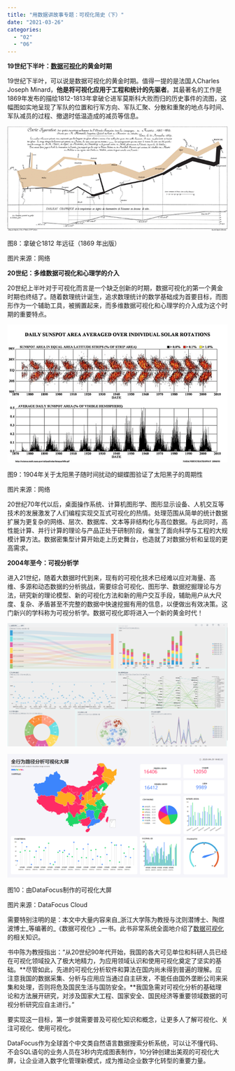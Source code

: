 ```yaml
---
title: "用数据讲故事专题：可视化简史（下）"
date: "2021-03-26"
categories: 
  - "02"
  - "06"
---
```


**19世纪下半叶：[数据可视化](https://www.datafocus.ai/view "“数据可视化”")的黄金时期**

19世纪下半叶，可以说是数据可视化的黄金时期。值得一提的是法国人Charles Joseph Minard，**他是将可视化应用于工程和统计的先驱者**。其最著名的工作是1869年发布的描绘1812-1813年拿破仑进军莫斯科大败而归的历史事件的流图，这幅图如实地呈现了军队的位置和行军方向、军队汇聚、分散和重聚的地点与时间、军队减员的过程、撤退时低温造成的减员等信息。

![数据可视化](images/http-p2-itc-cn-q_70-images03-20201203-b32d6692cb.png)

图8：拿破仑1812 年远征（1869 年出版）

图片来源：网络

**20世纪：多维数据可视化和心理学的介入**

20世纪上半叶对于可视化而言是一个缺乏创新的时期，数据可视化的第一个黄金时期也终结了。随着数理统计诞生，追求数理统计的数学基础成为首要目标，而图形作为一个辅助工具，被搁置起来，而多维数据可视化和心理学的介入成为这个时期的重要特点。

![数据可视化](images/http-p5-itc-cn-q_70-images03-20201203-9219ef3036.png)

图9：1904年关于太阳黑子随时间扰动的蝴蝶图验证了太阳黑子的周期性

图片来源：网络

20世纪70年代以后，桌面操作系统、计算机图形学、图形显示设备、人机交互等技术的发展激发了人们编程实现交互式可视化的热情。处理范围从简单的统计数据扩展为更复杂的网络、层次、数据库、文本等非结构化与高位数据。与此同时，高性能计算、并行计算的理论与产品正处于研制阶段，催生了面向科学与工程的大规模计算方法。数据密集型计算开始走上历史舞台，也造就了对数据分析和呈现的更高需求。

**2004年至今：可视分析学**

进入21世纪，随着大数据时代到来，现有的可视化技术已经难以应对海量、高维、多源和动态数据的分析挑战，需要综合可视化、图形学、数据挖掘理论与方法，研究新的理论模型、新的可视化方法和新的用户交互手段，辅助用户从大尺度、复杂、矛盾甚至不完整的数据中快速挖掘有用的信息，以便做出有效决策。这门新兴的学科称为可视分析学。数据可视化即将进入一个新的黄金时代！

![数据可视化](images/clipboard-png-3.png)

![数据可视化](images/c-users-xiali-appdata-local-ynote-data-weixinobu7.png)

图10：由DataFocus制作的可视化大屏

图片来源：DataFocus Cloud

需要特别注明的是：本文中大量内容来自_浙江大学陈为教授与沈则潜博士、陶煜波博士_等编著的_《数据可视化》_一书。此书非常系统全面地介绍了[数据可视化](https://www.datafocus.ai/view "“数据可视化”")的相关知识。

书中陈为教授指出：“从20世纪90年代开始，我国的各大可见单位和科研人员已经在可视化领域投入了极大地精力，为应用领域认识和使用可视化奠定了坚实的基础。**尽管如此，先进的可视化分析软件和算法在国内尚未得到普遍的理解。应注意我国的数据采集、分析与应用应当通过自主研发，不能任由国外垄断公司来采集和处理，否则将危及国民生活与国防安全。**我国急需对可视化分析的基础理论和方法展开研究，对涉及国家大工程、国家安全、国民经济等重要领域数据的可视分析研究应自主进行。”

要实现这一目标，第一步就需要普及可视化知识和概念，让更多人了解可视化、关注可视化、使用可视化。

DataFocus作为全球首个中文类自然语言数据搜索分析系统，可以让不懂代码、不会SQL语句的业务人员在3秒内完成图表制作，10分钟创建出美观的可视化大屏，让企业进入数字化管理新模式，成为推动企业数字化转型的重要力量。
